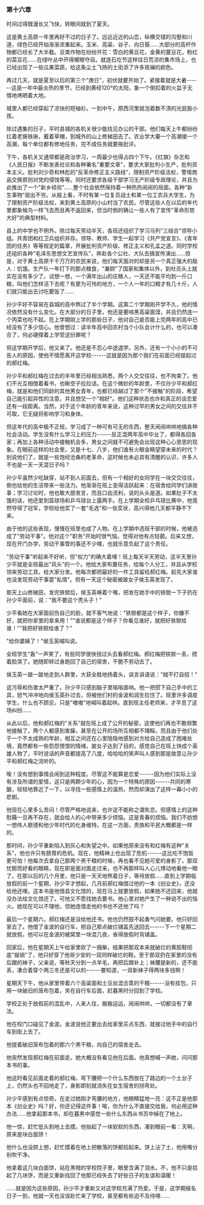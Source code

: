 ### 第十六章

时间过得既漫长又飞快，转眼间就到了夏天。

这是黄土高原一年里再好不过的日子了。远远近近的山峦，纵横交错的沟壑和川道，绿色已经开始渐渐浓重起来。玉米、高粱、谷子、向日葵……大部分的高杆作物都已经长了大半截。豆类作物在纷纷开花：雪白的黄豆花，金黄的蔓豆花，粉红的菜豆花……在绿叶丛中开得耀眼夺目。就连石圪节这样往日荒凉的集市场上，也已经出现了一些瓜果菜蔬，给这条尘土飞扬的土街添了许多斑斓的颜色。

再过几天，就是夏至以后的第三个"庚日"，初伏就要开始了。紧接着就是大暑------这是一年中最炎热的季节，已经到黄经120°的太阳，象一个倒扣着的火盆子无情地烤晒着大地。

城里人都已经穿起了凉快的短袖衫。一到中午，原西河里就泡着数不清的光屁股小孩。

除过遇集的日子，平时县城的各机关很少能找见办公的干部。他们每天上午都纷纷扛着老镢铁锹，戴着草帽，到城外的山上修梯田去了。农业学大寨一个高潮接一个高潮，每个单位都有修地任务，完不成任务就要挨批评。

下午，各机关又通常都是政治学习，一周最少也得占四个下午。《红旗》杂志和《人民日报》不断发表社论和各种署名"重要文章"，要求大家批判小生产，批判资本主义。批判刘少奇和林彪的"反革命修正主义路线"，限制资产阶级法权，警惕商品交换原则对党的侵蚀等等。同时还要求各级干部学习无产阶级专政理论，并且为此推出了一个"新乡经验"……整个社会依然保持着一种热热闹闹的局面。各种"新生事物"层出不穷。从报上看，不时有某一位复员战士和某一位工农兵大学生，为了限制资产阶级法权，来到黄土高原的小山村当了农民。尽管这些人在以后的年代里都象候鸟一样飞去而且再不返回来，但当时倒的确让一些人有了宣传"革命形势大好"的典型材料。

县上的中学也不例外。除过每天劳动半天，各班还组织了学习马列"三结合"领导小组。共青团和红卫兵组织并存。领导、教师、学生一起学习《共产党宣言》、《青年团的任务》等等规定的篇章，开展批判资产阶级、修正主义和孔孟之道。同时学校还组织各种"毛泽东思想文艺宣传队"，奔赴各个公社、大队去搞宣传演出……但是，对于黄土高原千千万万的农民来说，他们每天面对的却是另一个真正强大的敌人：饥饿。生产队一年打下的那点粮食，"兼顾"了国家和集体以外，到社员头上就实在没有多少了。试想一想，一个满年出山的庄稼人，一天还不能平均到一斤口粮，叫他们怎样活下去呢？有更为可怜的地方，一个人一年的口粮才有几十斤，人们就只能出去讨吃要饭了……

孙少平好不容易在县城的高中熬过了半个学期。这第二个学期刚开学不久，他的情况依然没有什么变化。在大部分的日子里，他还是要啃黑高粱面馍，并且仍然连一个丙菜也吃不起。在上学期刚上学的那些日子，他对自己是否能上完两年的高中已经没有了多少信心。他曾想过：读半年高中回农村当个小队会计什么的，也可以凑合了，何必硬撑着上学受这份罪呢？

但这学期开学后，他又来了。他还是不忍心中途退学。另外，还有一个小小的不可告人的原因，使他不情愿离开这学校------这就是因为那个我们在前面已经提起过的郝红梅。

孙少平和郝红梅在过去的半年里已经相当熟悉，两个人交交往往，也不拘束了。他们不光互相借着看书，也瞅空子拉拉话。在这个微妙的年龄里，不仅孙少平和郝红梅，就是和他们同龄的其他男女青年，也都已经越过了那个"不接触"的阶段，希望自己能引起异性的注意，并且想交一个"相好"。他们这种状态也许和真正的谈恋爱还有一段距离。当然，对于这个年龄的青年来说，这种过早的男女之间的交往并不可取，它无疑将影响学习和身体。

但这年代的高中极不正规，学习成了一种可有可无的东西，整天闹闹哄哄地搞各种社会活动。学生没有什么学习上的压力------反正混两年高中毕业了，都得各回各家；再加上各种活动中接触机会多，男女之间就不可避免会出现这种心心思思的现象。在眼前这样的社会里，又是十七、八岁，他们谁有火眼金睛望穿未来的时代？别说他们了，就是一些饱经沧桑的老革命，这时候也未必具有清醒的认识，许多人不也是一天一天混日子吗？

孙少平虽然少吃缺穿，站不到人前面去，但有一个相好的女同学在一块交交往往，倒也给他的生活带来一些活力。他渐渐在班上变得活跃起来：在宿舍给同学们讲故事；学习讨论时，他也敢大胆发言，而且口齿流利，说的头头是道。如果肚子不太饿的话，他还爱到篮球场和乒乓球台上露两手。在上学期全校乒乓球比赛中，他竟然夺得了冠军，学校给他奖了一套"毛选"和一张奖状，高兴得他几天都平静不下来。

由于他的这些表现，慢慢在班里也成了人物。在上学期中选班干部的时候，他被选成了"劳动干事"。他对这个"职务"开始时很气恼，觉得对他有点轻藐。后来又想，现在开门办学，劳动干事管的事还不少哩，也就乐意负起了这个责任。

"劳动干事"听起来不好听，但"权力"的确大着哩！班上每天半天劳动，这半天里孙少平就是全班最出"风头"的一个。他给大家布置任务，给每个人分工，并且从学校领来劳动工具，给大家分发。他每次都把最好的一件工具留给郝红梅。起先大家谁也没发现劳动干事耍"私情"。但有一天这个秘密被跛女子侯玉英发现了。

那天上山修梯田，发完铁锨后，侯玉英噘着个嘴，把发在她手中的铁锨一下子扔在孙少平面前，说："我不要这个秃头子！"

少平看她在大家面前伤自己的脸，就不客气地说："铁锨都是这个样子，你嫌不好，就把你家里的拿来用！""谁说都是这个样子？你看见谁好，就把好铁锨给谁！""我把好铁锨给谁了？"

"给你婆姨了！"侯玉英喊叫说。

全班学生"轰"一声笑了，有些同学很快扭过头去看郝红梅。郝红梅把铁锨一丢，捂着脸哭了。她随即转过身跑回了自己的宿舍，干脆不劳动去了。

侯玉英一跛一跛地走到人群里，大获全胜地扬着头，讽言讽语说："贼不打自招！"

这污辱和伤害太严重了。孙少平只感到脑子里嗡嗡直响。他一把掼下自己手中的工具，怒气冲冲地向侯玉英扑过去，但被他们村的金波和润生拉住了。班里许多调皮学生，什么也不顾忌，只是"嗷嗷"地喊叫着起哄。直到班主任老师来，才平息了这场纠纷……

从此以后，他和郝红梅的"关系"就在班上成了公开的秘密，这使他们再也不敢频繁地接触了。两个人都感到害臊，甚至在公开的场所互相都不理睬。而且由于他们处于一个不太成熟的年龄，相互之间还在心里隐隐地感到对方给自己造成了困难处境，竟然都有一些怨怨恨恨的情绪。跛女子达到了目的，感觉自己在班上快成个英雄人物了，平时说话的声音都提高了八度，哈哈哈的笑声叫人感到那是故意让孙少平和郝红梅之流听的。

唉！没有想到事情会闹到这种程度。尽管这不能算是恋爱------因为他们实际上没有涉及所谓的爱情，这只是两颗少年的心，因为一个特殊的原因------共同的寒酸，轻轻地靠近了一下，以寻找一些感情上的温热，然而却演出了这样一幕小小的悲剧。

他现在心里多么苦闷！尽管严格地说来，也许这不能称之谓失恋。但感情上的这种慰藉一旦再不存在，就会给人的心中带来多少烦恼。这是青春的烦恼。我们不妨想一想伟人歌德和他少年时代的化身维特。在这一方面，贵族和平民大概都是一样的。

那时间，孙少平重新陷入到灰心和失望之中。如果他原来没有和红梅有这种"关系"，他也许只有肠胃的危机。现在，他精神上也出现了危机------这比吃不饱饭更可怕！他每次去拿自己那两个黑干粮的时候，再也看不见她可爱的身影了。那双忧郁而好看的眼睛，现在即是面对面走过来，也不再那样叫人心儿悸动地看他一眼了。在那以后的几个月里，他只是一天天地熬着日子，等待放假……直到上学期临放假的前一个星期，孙少平才想起，几月前郝红梅借过他的一本《创业史》，还没给他还哩。这本书是他借县文化馆的，现在马上就要放假，如果她不还回来，他就没办法给文化馆还了。可他又不愿找她去要书。他心里对她产生了一种说不出的恼火。她现在可以不理他，但她连借走他的书也不还他了吗？

最后一个星期六，郝红梅还是没给他还书。他也仍然鼓不起勇气问她要。他只好回家去了。他借了金波的自行车，把自己那点破烂铺盖先送回去------下一个星期二就放假，他可以在金波的被窝里一块混几夜，省得放假时背铺盖。

回家后，他在星期天上午给家里砍了一捆柴，结果把那双本来就破烂的黄胶鞋彻底"报销"了，他只好穿了他哥少安的一双同样破烂的鞋。至于那双扔在家里的没有后跟的袜子，父亲说，等秋天分到一点羊毛，再把后跟补上；袜腰是新的，还不能丢，凑合着穿个两三冬还是可以的------要知道，一双新袜子得两块多钱啊！

星期天下午，他从家里带着六个高粱面和土豆丝混合蒸的干粮------没有挂包，只用一块破旧的笼布包着，夹在自行车后面，赶暮黑时分回到了学校。

学校正处于放假前的混乱中，人来人往，搬搬运运，闹闹哄哄，一切都没有了章法。

他在校门口碰见了金波。金波说他正要出去给家里买点东西，就接过他手中的自行车到街上去了。

他提着破旧笼布包着的那六个黑干粮，向自己的宿舍走去。

他突然发现郝红梅在前面走。她大概没有看见他在后面。他真想喊一声她，问问那本书的事。

他这时看见前面走着的郝红梅，弯下腰把一个什么东西放在了路边的一个土台子上，仍然头也不回地走了，身影即刻就消失在女生宿舍的拐弯处。

孙少平感到有点惊奇。在走过她刚才弯腰的地方，他眼睛猛地一亮：这不正是他那本《创业史》吗？好，你还记得这件事！唉，你为什么不直接交给我，何必用这种办法……他拿起那本书，却在暮黑中感觉一些什么东西从书页中掉在了地上。

他一惊，赶忙低头到地上去摸。他抬起了一块软软的东西，凑到眼前一看：天啊，原来是块白面饼！

他什么也没顾上想，赶忙摸着在地上把散落的饼都拾起来。饼上沾了土，他用嘴分别吹干净。

他拿着这几块白面饼，站在黑暗的学校院子里，眼里含满了泪水。不，他不只是拾起了几块饼，而是又重新找回了他那已经失去了好些日子的友谊和温暖！

……就是因为这些原因，孙少平才重新又对这学校充满了热爱。于是，这学期报名日子一到，他就一天也没误赴忙来了学校，甚至都有些迫不及待哩……